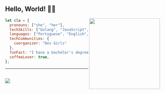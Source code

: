 ## Hello, World! 👋🏽

<img align='right' src="https://media.giphy.com/media/xThta0yq8q9JwHL8kg/giphy.gif" width="230">  

```js
let cla = {
  pronouns: ["she", "her"],
  techSkills: ["Golang", "JavaScript", "MongoDB", "PostgreSQL"],
  languages: ["Portuguese", "English", "French"],
  techCommunities: {
    coorganizer: "Dev Girls"
  },
  funFact: "I have a bachelor's degree in Gastronomy and Food Security",
  coffeeLover: true,
};
```
__________________________  
<div style="display: incline_block"><br>    
    <a href="https://www.linkedin.com/in/clarissa-leal/" target="_blank"><img src="https://img.shields.io/badge/-LinkedIn-%230077B5?style=for-the-badge&logo=linkedin&logoColor=white" target="_blank"></a> 
</div>
